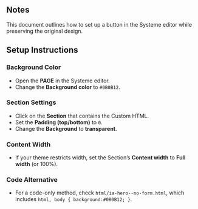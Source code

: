 ## Notes
This document outlines how to set up a button in the Systeme editor while preserving the original design.

## Setup Instructions

### Background Color
- Open the **PAGE** in the Systeme editor.
- Change the **Background color** to `#0B0B12`.

### Section Settings
- Click on the **Section** that contains the Custom HTML.
- Set the **Padding (top/bottom)** to `0`.
- Change the **Background** to **transparent**.

### Content Width
- If your theme restricts width, set the Section’s **Content width** to **Full width** (or 100%).

### Code Alternative
- For a code-only method, check `html/ia-hero--no-form.html`, which includes `html, body { background:#0B0B12; }`.